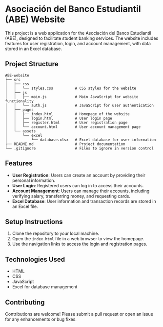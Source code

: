 # Asociación del Banco Estudiantil (ABE) Website

This project is a web application for the Asociación del Banco Estudiantil (ABE), designed to facilitate student banking services. The website includes features for user registration, login, and account management, with data stored in an Excel database.

## Project Structure

```
ABE-website
├── src
│   ├── css
│   │   └── styles.css          # CSS styles for the website
│   ├── js
│   │   ├── main.js             # Main JavaScript for website functionality
│   │   └── auth.js             # JavaScript for user authentication
│   ├── pages
│   │   ├── index.html          # Homepage of the website
│   │   ├── login.html          # User login page
│   │   ├── register.html       # User registration page
│   │   └── account.html        # User account management page
│   └── assets
│       └── excel
│           └── database.xlsx   # Excel database for user information
├── README.md                   # Project documentation
└── .gitignore                  # Files to ignore in version control
```

## Features

- **User Registration**: Users can create an account by providing their personal information.
- **User Login**: Registered users can log in to access their accounts.
- **Account Management**: Users can manage their accounts, including verifying salary, transferring money, and requesting cards.
- **Excel Database**: User information and transaction records are stored in an Excel file.

## Setup Instructions

1. Clone the repository to your local machine.
2. Open the `index.html` file in a web browser to view the homepage.
3. Use the navigation links to access the login and registration pages.

## Technologies Used

- HTML
- CSS
- JavaScript
- Excel for database management

## Contributing

Contributions are welcome! Please submit a pull request or open an issue for any enhancements or bug fixes.